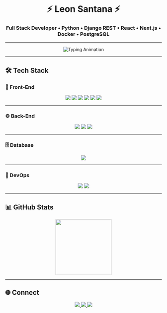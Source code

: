 <h1 align="center">⚡ Leon Santana ⚡</h1>
<h3 align="center">Full Stack Developer • Python • Django REST • React • Next.js • Docker • PostgreSQL</h3>

---

<p align="center">
  <img src="https://readme-typing-svg.herokuapp.com?font=JetBrains+Mono&size=22&pause=1000&color=00F0FF&center=true&vCenter=true&width=700&lines=From+Foundations+to+Full+Stack;Building+Scalable+%26+Futuristic+Solutions" alt="Typing Animation" />
</p>

---

## 🛠️ Tech Stack

### 🎨 Front-End
<div align="center">
  <img src="https://img.shields.io/badge/HTML5-0d1117?style=for-the-badge&logo=html5&logoColor=FF5733" />
  <img src="https://img.shields.io/badge/CSS3-0d1117?style=for-the-badge&logo=css3&logoColor=1572B6" />
  <img src="https://img.shields.io/badge/JavaScript-0d1117?style=for-the-badge&logo=javascript&logoColor=F7DF1E" />
  <img src="https://img.shields.io/badge/TypeScript-0d1117?style=for-the-badge&logo=typescript&logoColor=00f0ff" />
  <img src="https://img.shields.io/badge/React-0d1117?style=for-the-badge&logo=react&logoColor=00f0ff" />
  <img src="https://img.shields.io/badge/Next.js-0d1117?style=for-the-badge&logo=nextdotjs&logoColor=00f0ff" />
</div>

---

### ⚙️ Back-End
<div align="center">
  <img src="https://img.shields.io/badge/Python-0d1117?style=for-the-badge&logo=python&logoColor=00f0ff" />
  <img src="https://img.shields.io/badge/Django-0d1117?style=for-the-badge&logo=django&logoColor=00f0ff" />
  <img src="https://img.shields.io/badge/Django%20REST-0d1117?style=for-the-badge&logo=django&logoColor=00f0ff" />
</div>

---

### 🗄️ Database
<div align="center">
  <img src="https://img.shields.io/badge/PostgreSQL-0d1117?style=for-the-badge&logo=postgresql&logoColor=00f0ff" />
</div>

---

### 🚀 DevOps
<div align="center">
  <img src="https://img.shields.io/badge/Docker-0d1117?style=for-the-badge&logo=docker&logoColor=00f0ff" />
  <img src="https://img.shields.io/badge/Git-0d1117?style=for-the-badge&logo=git&logoColor=F05032" />
</div>

---

## 📊 GitHub Stats

<div align="center">
  <img height="180em" src="https://github-readme-stats.vercel.app/api/top-langs/?username=LeonSantana7&layout=compact&langs_count=8&theme=tokyonight&title_color=00f0ff&text_color=ffffff&bg_color=0d1117"/>
</div>

---

## 🌐 Connect

<div align="center">
  <a href="https://www.instagram.com/leonsantana210/" target="_blank">
    <img src="https://img.shields.io/badge/Instagram-0d1117?style=for-the-badge&logo=instagram&logoColor=E4405F" />
  </a>
  <a href="mailto:leon.santana854@gmail.com">
    <img src="https://img.shields.io/badge/Gmail-0d1117?style=for-the-badge&logo=gmail&logoColor=D14836" />
  </a>
  <a href="https://www.linkedin.com/in/leon-santana-8b5041193/" target="_blank">
    <img src="https://img.shields.io/badge/LinkedIn-0d1117?style=for-the-badge&logo=linkedin&logoColor=0A66C2" />
  </a>
</div>

